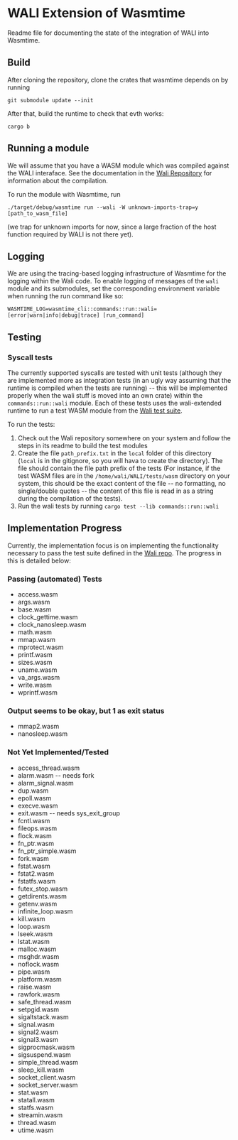 # WALI Extension of Wasmtime

Readme file for documenting the state of the integration of WALI into Wasmtime.

## Build

After cloning the repository, clone the crates that wasmtime depends on by running

```
git submodule update --init
```

After that, build the runtime to check that evth works:

```
cargo b
```

## Running a module

We will assume that you have a WASM module which was compiled against the WALI interaface. See the documentation in the [Wali Repository](https://github.com/arjunr2/WALI) for information about the compilation.

To run the module with Wasmtime, run

```
./target/debug/wasmtime run --wali -W unknown-imports-trap=y [path_to_wasm_file]
```

(we trap for unknown imports for now, since a large fraction of the host function required by WALI is not there yet).

## Logging

We are using the tracing-based logging infrastructure of Wasmtime for the logging within the Wali code. To enable logging of messages of the `wali` module and its submodules, set the corresponding environment variable when running the run command like so:

```
WASMTIME_LOG=wasmtime_cli::commands::run::wali=[error|warn|info|debug|trace] [run_command]
```

## Testing

### Syscall tests

The currently supported syscalls are tested with unit tests (although they are implemented more as integration tests (in an ugly way assuming that the runtime is compiled when the tests are running) -- this will be implemented properly when the wali stuff is moved into an own crate) within the `commands::run::wali` module. Each of these tests uses the wali-extended runtime to run a test WASM module from the [Wali test suite](https://github.com/arjunr2/WALI/tree/main/tests). 

To run the tests:

1. Check out the Wali repository somewhere on your system and follow the steps in its readme to build the test modules
2. Create the file `path_prefix.txt` in the `local` folder of this directory (`local` is in the gitignore, so you will hava to create the directory). The file should contain the file path prefix of the tests (For instance, if the test WASM files are in the `/home/wali/WALI/tests/wasm` directory on your system, this should be the exact content of the file -- no formatting, no single/double quotes -- the content of this file is read in as a string during the compilation of the tests).
3. Run the wali tests by running `cargo test --lib commands::run::wali`

## Implementation Progress

Currently, the implementation focus is on implementing the functionality necessary to pass the test suite defined in the [Wali repo](https://github.com/arjunr2/WALI/tree/main/tests). The progress in this is detailed below:

### Passing (automated) Tests
- access.wasm
- args.wasm
- base.wasm
- clock_gettime.wasm
- clock_nanosleep.wasm
- math.wasm
- mmap.wasm
- mprotect.wasm
- printf.wasm
- sizes.wasm
- uname.wasm
- va_args.wasm
- write.wasm
- wprintf.wasm

### Output seems to be okay, but 1 as exit status
- mmap2.wasm
- nanosleep.wasm

### Not Yet Implemented/Tested
- access_thread.wasm
- alarm.wasm -- needs fork
- alarm_signal.wasm
- dup.wasm
- epoll.wasm
- execve.wasm
- exit.wasm -- needs sys_exit_group
- fcntl.wasm
- fileops.wasm
- flock.wasm
- fn_ptr.wasm
- fn_ptr_simple.wasm
- fork.wasm
- fstat.wasm
- fstat2.wasm
- fstatfs.wasm
- futex_stop.wasm
- getdirents.wasm
- getenv.wasm
- infinite_loop.wasm
- kill.wasm
- loop.wasm
- lseek.wasm
- lstat.wasm
- malloc.wasm
- msghdr.wasm
- noflock.wasm
- pipe.wasm
- platform.wasm
- raise.wasm
- rawfork.wasm
- safe_thread.wasm
- setpgid.wasm
- sigaltstack.wasm
- signal.wasm
- signal2.wasm
- signal3.wasm
- sigprocmask.wasm
- sigsuspend.wasm
- simple_thread.wasm
- sleep_kill.wasm
- socket_client.wasm
- socket_server.wasm
- stat.wasm
- statall.wasm
- statfs.wasm
- streamin.wasm
- thread.wasm
- utime.wasm